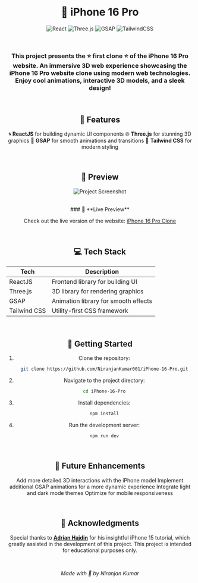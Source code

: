 <div align="center">

  # 📱 iPhone 16 Pro 

  ![React](https://img.shields.io/badge/React-20232A?style=for-the-badge&logo=react&logoColor=61DAFB)
  ![Three.js](https://img.shields.io/badge/Three.js-000000?style=for-the-badge&logo=three.js&logoColor=white)
  ![GSAP](https://img.shields.io/badge/GSAP-88CE02?style=for-the-badge&logo=greensock&logoColor=white)
  ![TailwindCSS](https://img.shields.io/badge/TailwindCSS-38B2AC?style=for-the-badge&logo=tailwind-css&logoColor=white)

  <br/>


  ### This project presents the ⭐ **first clone** ⭐ of the iPhone 16 Pro website. An immersive 3D web experience showcasing the **iPhone 16 Pro** website clone using modern web technologies. Enjoy cool animations, interactive 3D models, and a sleek design!

  <br/>

  ## 🚀 **Features**

   🌀 **ReactJS** for building dynamic UI components
   🌐 **Three.js** for stunning 3D graphics
   🎯 **GSAP** for smooth animations and transitions
   🎨 **Tailwind CSS** for modern styling

  <br/>

  ## 📸 **Preview**

  ![Project Screenshot](https://i.postimg.cc/vTr06xHT/Screenshot-2024-10-02-024906.png)

  <br/>
  ### 🔗 **Live Preview**

  Check out the live version of the website: [iPhone 16 Pro Clone](https://i-phone-16-pro.vercel.app/)

  <br/>

  ## 💻 **Tech Stack**

  | Tech             | Description                             |
  | ---------------- | --------------------------------------- |
  | ReactJS          | Frontend library for building UI        |
  | Three.js         | 3D library for rendering graphics       |
  | GSAP             | Animation library for smooth effects    |
  | Tailwind CSS     | Utility-first CSS framework             |

  <br/>

  ## 📂 **Getting Started**

  1. Clone the repository:
     ```bash
     git clone https://github.com/NiranjanKumar001/iPhone-16-Pro.git
     ```
  2. Navigate to the project directory:
     ```bash
     cd iPhone-16-Pro
     ```
  3. Install dependencies:
     ```bash
     npm install
     ```
  4. Run the development server:
     ```bash
     npm run dev
     ```

  <br/>

  ## 🌟 **Future Enhancements**

   Add more detailed 3D interactions with the iPhone model
   Implement additional GSAP animations for a more dynamic experience
   Integrate light and dark mode themes
   Optimize for mobile responsiveness

  <br/>

  ## 🙏 **Acknowledgments**

Special thanks to [**Adrian Hajdin**](https://github.com/adrianhajdin) for his insightful iPhone 15 tutorial, which greatly assisted in the development of this project. This project is intended for educational purposes only.

  <br/>

  _Made with 💖 by Niranjan Kumar_
</div>
